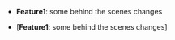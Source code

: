 - **Feature1**: some behind the scenes changes



- [**Feature1**: some behind the scenes changes]





